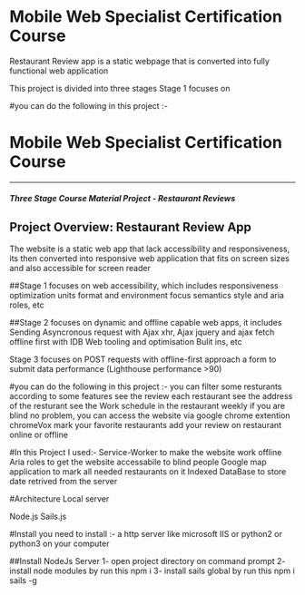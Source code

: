 # Mobile Web Specialist Certification Course

Restaurant Review app is a static webpage that is converted into fully functional web application

This project is divided into three stages
Stage 1 focuses on

#you can do the following in this project :-





# Mobile Web Specialist Certification Course
---
#### _Three Stage Course Material Project - Restaurant Reviews_

## Project Overview: Restaurant Review App

The website is a static web app that lack accessibility and responsiveness, its then converted into responsive web application that fits on screen sizes and also accessible for screen reader
 
##Stage 1 focuses on web accessibility, which includes
responsiveness
optimization
units format and environment
focus
semantics
style and aria roles, etc

##Stage 2 focuses on dynamic and offline capable web apps, it includes
Sending Asyncronous request with Ajax xhr, Ajax jquery and ajax fetch
offline first with IDB
Web tooling and optimisation
Bulit ins, etc

Stage 3 focuses on
POST requests with offline-first approach
a form to submit data
performance (Lighthouse performance >90)

#you can do the following in this project :-
you can filter some resturants according to some features
see the review each restaurant
see the address of the resturant
see the Work schedule in the restaurant weekly
if you are blind no problem, you can access the website via google chrome extention chromeVox
mark your favorite restaurants
add your review on restaurant online or offline


#In this Project I used:-
Service-Worker to make the website work offline
Aria roles to get the website accessabile to blind people
Google map application to mark all needed restaurants on it
Indexed DataBase to store date retrived from the server

#Architecture
Local server

Node.js
Sails.js

#Install
you need to install :-
a http server like microsoft IIS or python2 or python3 on your computer


##Install NodeJs Server
1- open project directory on command prompt 
2- install node modules by run this npm i 
3- install sails global by run this npm i sails -g 
